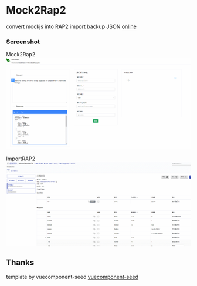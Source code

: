 # Mock2Rap2

convert mockjs into RAP2 import backup JSON
[online](https://yelingfeng.github.io/MocktoRap2/)


### Screenshot

Mock2Rap2
![](example/mock2rap.gif)

ImportRAP2
![](example/importRap2.gif)


## Thanks
template by vuecomponent-seed
[vuecomponent-seed](https://github.com/zouhangwithsweet/vuecomponent-seed) 
